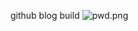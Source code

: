 github blog build
![pwd.png](https://upload-images.jianshu.io/upload_images/14467497-c0b545ff3a9c5541.png?imageMogr2/auto-orient/strip%7CimageView2/2/w/1240)
